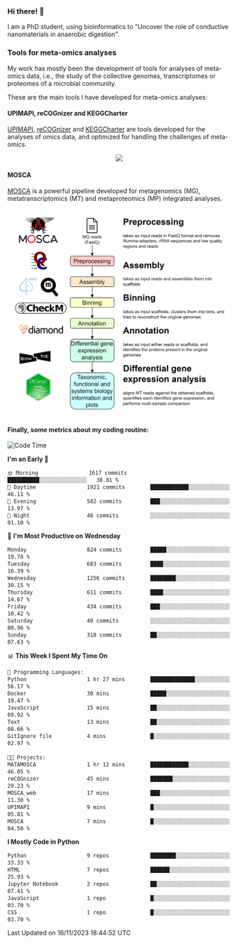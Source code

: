 ### Hi there! 👋

I am a PhD student, using bioinformatics to "Uncover the role of conductive nanomaterials in anaerobic digestion".

### Tools for meta-omics analyses

My work has mostly been the development of tools for analyses of meta-omics data, i.e., the study of the collective genomes, transcriptomes or proteomes of a microbial community.

These are the main tools I have developed for meta-omics analyses:

#### UPIMAPI, reCOGnizer and KEGGCharter

[UPIMAPI](https://github.com/iquasere/UPIMAPI), [reCOGnizer](https://github.com/iquasere/reCOGnizer) and [KEGGCharter](https://github.com/iquasere/KEGGCharter) are tools developed for the analyses of omics data, and optimized for handling the challenges of meta-omics.

<p align="center">
    <img src="assets/annotation_paper.png">
</p>

#### MOSCA

[MOSCA](https://github.com/iquasere/MOSCA) is a powerful pipeline developed for metagenomics (MG), metatranscriptomics (MT) and metaproteomics (MP) integrated analyses.

<p align="center">
    <img src="assets/mosca_workflow.png" align="center" width="700">
</p>


#### Finally, some metrics about my coding routine:

<!--START_SECTION:waka-->
![Code Time](http://img.shields.io/badge/Code%20Time-699%20hrs%2059%20mins-blue)

**I'm an Early 🐤** 

```text
🌞 Morning                1617 commits        ██████████░░░░░░░░░░░░░░░   38.81 % 
🌆 Daytime                1921 commits        ████████████░░░░░░░░░░░░░   46.11 % 
🌃 Evening                582 commits         ███░░░░░░░░░░░░░░░░░░░░░░   13.97 % 
🌙 Night                  46 commits          ░░░░░░░░░░░░░░░░░░░░░░░░░   01.10 % 
```
📅 **I'm Most Productive on Wednesday** 

```text
Monday                   824 commits         █████░░░░░░░░░░░░░░░░░░░░   19.78 % 
Tuesday                  683 commits         ████░░░░░░░░░░░░░░░░░░░░░   16.39 % 
Wednesday                1256 commits        ████████░░░░░░░░░░░░░░░░░   30.15 % 
Thursday                 611 commits         ████░░░░░░░░░░░░░░░░░░░░░   14.67 % 
Friday                   434 commits         ███░░░░░░░░░░░░░░░░░░░░░░   10.42 % 
Saturday                 40 commits          ░░░░░░░░░░░░░░░░░░░░░░░░░   00.96 % 
Sunday                   318 commits         ██░░░░░░░░░░░░░░░░░░░░░░░   07.63 % 
```


📊 **This Week I Spent My Time On** 

```text
💬 Programming Languages: 
Python                   1 hr 27 mins        ██████████████░░░░░░░░░░░   56.17 % 
Docker                   30 mins             █████░░░░░░░░░░░░░░░░░░░░   19.47 % 
JavaScript               15 mins             ██░░░░░░░░░░░░░░░░░░░░░░░   09.92 % 
Text                     13 mins             ██░░░░░░░░░░░░░░░░░░░░░░░   08.66 % 
GitIgnore file           4 mins              █░░░░░░░░░░░░░░░░░░░░░░░░   02.97 % 

🐱‍💻 Projects: 
MATAMOSCA                1 hr 12 mins        ████████████░░░░░░░░░░░░░   46.05 % 
reCOGnizer               45 mins             ███████░░░░░░░░░░░░░░░░░░   29.23 % 
MOSCA_web                17 mins             ███░░░░░░░░░░░░░░░░░░░░░░   11.30 % 
UPIMAPI                  9 mins              █░░░░░░░░░░░░░░░░░░░░░░░░   05.81 % 
MOSCA                    7 mins              █░░░░░░░░░░░░░░░░░░░░░░░░   04.50 % 
```

**I Mostly Code in Python** 

```text
Python                   9 repos             ████████░░░░░░░░░░░░░░░░░   33.33 % 
HTML                     7 repos             ██████░░░░░░░░░░░░░░░░░░░   25.93 % 
Jupyter Notebook         2 repos             ██░░░░░░░░░░░░░░░░░░░░░░░   07.41 % 
JavaScript               1 repo              █░░░░░░░░░░░░░░░░░░░░░░░░   03.70 % 
CSS                      1 repo              █░░░░░░░░░░░░░░░░░░░░░░░░   03.70 % 
```




 Last Updated on 16/11/2023 18:44:52 UTC
<!--END_SECTION:waka-->

